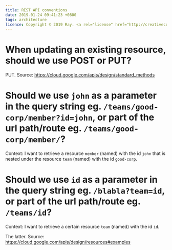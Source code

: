 ```yaml
---
title: REST API conventions
date: 2019-01-24 09:41:23 +0800
tags: architecture
licence: Copyright © 2019 Ray. <a rel="license" href="http://creativecommons.org/licenses/by/4.0/"><img alt="Creative Commons Attribution 4.0 International License" src="https://i.creativecommons.org/l/by/4.0/80x15.png" /></a>
---
```


# When updating an existing resource, should we use POST or PUT?

PUT. Source: <https://cloud.google.com/apis/design/standard_methods>

# Should we use `john` as a parameter in the query string eg. `/teams/good-corp/member?id=john`, or part of the url path/route eg. `/teams/good-corp/member/`?

Context: I want to retrieve a resource `member` (named) with the id `john` that is nested under the resource `team` (named) with the id `good-corp`.

# Should we use `id` as a parameter in the query string eg. `/blabla?team=id`, or part of the url path/route eg. `/teams/id`?

Context: I want to retrieve a certain resource `team` (named) with the id `id`.

The latter. Source: <https://cloud.google.com/apis/design/resources#examples>
